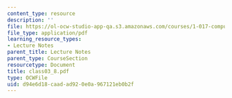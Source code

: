 ```yaml
---
content_type: resource
description: ''
file: https://ol-ocw-studio-app-qa.s3.amazonaws.com/courses/1-017-computing-and-data-analysis-for-environmental-applications-fall-2003/d94e6d18caadad920e0a967121eb0b2f_class03_8.pdf
file_type: application/pdf
learning_resource_types:
- Lecture Notes
parent_title: Lecture Notes
parent_type: CourseSection
resourcetype: Document
title: class03_8.pdf
type: OCWFile
uid: d94e6d18-caad-ad92-0e0a-967121eb0b2f
---
```

